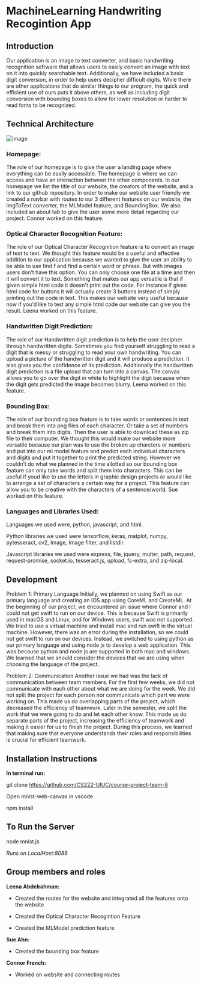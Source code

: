 # MachineLearning Handwriting Recogintion App

## Introduction

Our application is an image to text converter, and basic handwriting recognition software that allows users to easily convert an image with text on it into quickly searchable text. Additionally, we have included a basic digit conversion, in order to help users decipher difficult digits. While there are other applications that do similar things to our program, the quick and efficient use of ours puts it above others, as well as including digit conversion with bounding boxes to allow for lower resolution or harder to read fonts to be recognized. 

## Technical Architecture 

![image](https://user-images.githubusercontent.com/90123334/206929731-73f06c6c-d708-4a87-8304-65da6543520b.png)


### Homepage: ###

The role of our homepage is to give the user a landing page where everything can be easily accessible. The homepage is where we can access and have an interaction between the other components. In our homepage we list the title of our website, the creators of the website, and a link to our github repository. In order to make our website user friendly we created a navbar with routes to our 3 different features on our website, the ImgToText converter, the MLModel feature, and BoundingBox. We also included an about tab to give the user some more detail regarding our project. Connor worked on this feature.

### Optical Character Recognition Feature: ###

The role of our Optical Character Recognition feature is to convert an image of text to text. We thought this feature would be a useful and effective addition to our application because we wanted to give the user an ability to be able to use find f and find a certain word or phrase. But with images users don’t have this option. You can only choose one file at a time and then it will convert it to text. Something that makes our app versatile is that if given simple html code it doesn't print out the code. For instance if given html code for buttons it will actually create 3 buttons instead of simply printing out the code in text. This makes our website very useful because now if you'd like to test any simple html code our website can give you the result. Leena worked on this feature.


### Handwritten Digit Prediction: ###

The role of our Handwritten digit prediction is to help the user decipher through handwritten digits. Sometimes you find yourself struggling to read a digit that is messy or struggling to read your own handwriting. You can upload a picture of the handwritten digit and it will produce a prediction. It also gives you the confidence of its prediction. Additionally the handwritten digit prediction is a file upload that can turn into a canvas. The canvas allows you to go over the digit in white to highlight the digit because when the digit gets predicted the image becomes blurry. Leena worked on this feature.

### Bounding Box: ###

The role of our bounding box feature is to take words or sentences in text and break them into png files of each character. Or take a set of numbers and break them into digits. Then the user is able to download these as zip file to their computer. We thought this would make our website more versatile because our plan was to use the broken up charcters or numbers and put into our ml model feature and predict each individual characters and digits and put it together to print the predicted string. However we couldn’t do what we planned in the time allotted so our bounding box feature can only take words and split them into characters. This can be useful if youd like to use the letters in graphic design projects or would like to arrange a set of characters a certain way for a project. This feature can allow you to be creative with the characters of a sentence/world. Sue worked on this feature.

### Languages and Libraries Used: ###

Languages we used were, python, javascript, and html.

Python libraries we used were tensorflow, keras, matplot, numpy, pytesseract, cv2, Image, Image filter, and listdir.

Javascript libraries we used were express, file, jquery, multer, path, request, request-promise, socket.io, tesseract.js, upload, fs-extra, and zip-local.

## Development ##

Problem 1: Primary Language
Initially, we planned on using Swift as our primary language and creating an IOS app using CoreML and CreateML. At the beginning of our project, we encountered an issue where Connor and I could not get swift to run on our device. This is because Swift is primarily used in macOS and Linux, and for Windows users, swift was not supported. We tried to use a virtual machine and install mac and run swift in the virtual machine. However, there was an error during the installation, so we could not get swift to run on our devices. Instead, we switched to using python as our primary language and using node js to develop a web application. This was because python and node js are supported in both mac and windows. We learned that we should consider the devices that we are using when choosing the language of the project.
 
Problem 2: Communication
Another issue we had was the lack of communication between team members. For the first few weeks, we did not communicate with each other about what we are doing for the week. We did not split the project for each person nor communicate which part we were working on. This made us do overlapping parts of the project, which decreased the efficiency of teamwork. Later in the semester, we split the work that we were going to do and let each other know. This made us do separate parts of the project, increasing the efficiency of teamwork and making it easier for us to finish the project. During this process, we learned that making sure that everyone understands their roles and responsibilities is crucial for efficient teamwork.


## Installation Instructions

**In terminal run:**

git clone https://github.com/CS222-UIUC/course-project-team-8

Open mnist-web-canvas in vscode

npm install

## **To Run the Server**

node mnist.js

*Runs on LocalHost:8088*

## Group members and roles

**Leena Abdelrahman:**

* Created the routes for the website and integrated all the features onto the website

* Created the Optical Character Recogintion Feature 

* Created the MLModel prediction feature

**Sue Ahn:**

* Created the bounding box feature

**Connor French:**

*  Worked on website and connecting routes
